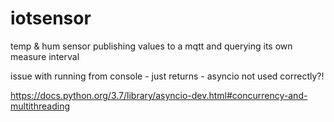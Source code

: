 # iotsensor
temp &amp; hum sensor publishing values to a mqtt and querying its own measure interval

issue with running from console - just returns - asyncio not used correctly?!

https://docs.python.org/3.7/library/asyncio-dev.html#concurrency-and-multithreading
